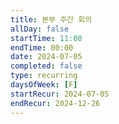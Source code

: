 ```yaml
---
title: 본부 주간 회의
allDay: false
startTime: 11:00
endTime: 00:00
date: 2024-07-05
completed: false
type: recurring
daysOfWeek: [F]
startRecur: 2024-07-05
endRecur: 2024-12-26
---
```

